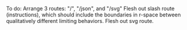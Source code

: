To do:
Arrange 3 routes: "/", "/json", and "/svg"
Flesh out slash route (instructions), which should include the boundaries in r-space between qualitatively different limiting behaviors.
Flesh out svg route.
